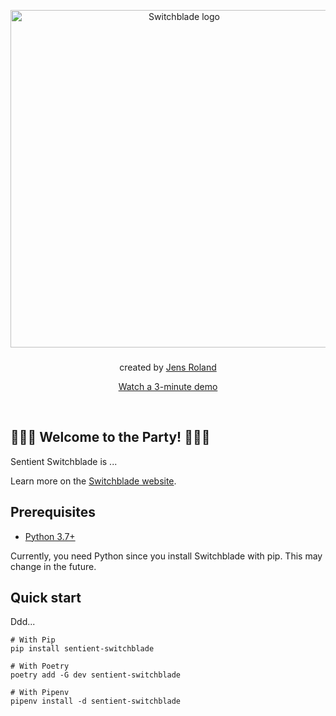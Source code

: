 <!-- markdownlint-disable first-line-h1 line-length no-inline-html -->
<p align="center">
  <a href="https://kegstand.dev/switchblade">
    <img src="https://kegstand.dev/switchblade/assets/switchblade-logotype.png" width="540px" alt="Switchblade logo" />
  </a>
</p>

<h3 align="center"></h3>
<p align="center">created by <a href="https://jensroland.com/">Jens Roland</a></p>
<p align="center"><a href="https://kegstand.dev/switchblade/demo">Watch a 3-minute demo</a></p><!-- markdown-link-check-disable-line -->

<br />

## 🥂💃🕺 Welcome to the Party! 🥂💃🕺

Sentient Switchblade is ...

Learn more on the [Switchblade website](https://kegstand.dev/switchblade/).

## Prerequisites

- [Python 3.7+](https://www.python.org/downloads/)

Currently, you need Python since you install Switchblade with pip. This may change in the future.

## Quick start

Ddd...

```shell
# With Pip
pip install sentient-switchblade

# With Poetry
poetry add -G dev sentient-switchblade

# With Pipenv
pipenv install -d sentient-switchblade
```
